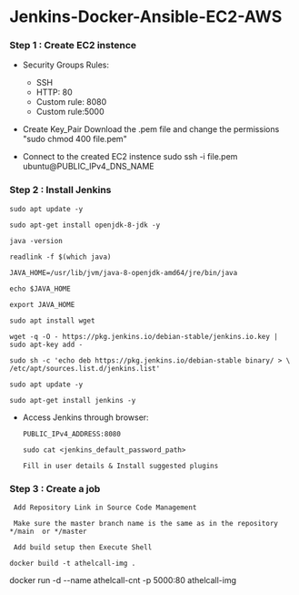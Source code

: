 # Jenkins-Docker-Ansible-EC2-AWS

### Step 1 : Create EC2 instence

- Security Groups Rules:
    - SSH
    - HTTP: 80
    - Custom rule: 8080
    - Custom rule:5000

- Create Key_Pair
    Download the .pem file and change the permissions "sudo chmod 400 file.pem"

- Connect to the created EC2 instence
    sudo ssh -i file.pem ubuntu@PUBLIC_IPv4_DNS_NAME

### Step 2 : Install Jenkins
    sudo apt update -y

    sudo apt-get install openjdk-8-jdk -y 

    java -version

    readlink -f $(which java)

    JAVA_HOME=/usr/lib/jvm/java-8-openjdk-amd64/jre/bin/java

    echo $JAVA_HOME

    export JAVA_HOME

    sudo apt install wget 

    wget -q -O - https://pkg.jenkins.io/debian-stable/jenkins.io.key | sudo apt-key add -

    sudo sh -c 'echo deb https://pkg.jenkins.io/debian-stable binary/ > \
    /etc/apt/sources.list.d/jenkins.list'

    sudo apt update -y 

    sudo apt-get install jenkins -y
  
  - Access Jenkins through browser:

        PUBLIC_IPv4_ADDRESS:8080

        sudo cat <jenkins_default_password_path>

        Fill in user details & Install suggested plugins

### Step 3 : Create a job
     Add Repository Link in Source Code Management

     Make sure the master branch name is the same as in the repository */main  or */master

     Add build setup then Execute Shell 
 
    docker build -t athelcall-img .
docker run -d --name athelcall-cnt -p 5000:80 athelcall-img